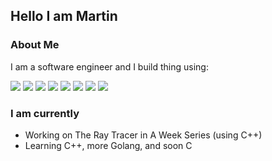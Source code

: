 ## Hello I am Martin

### About Me

I am a software engineer and I build thing using: 
<div>
<image src="https://img.shields.io/badge/typescript-3178C6.svg?&style=for-the-badge&logo=typescript&logoColor=white"/>
<image src="https://img.shields.io/badge/react-61DAFB.svg?&style=for-the-badge&logo=react&logoColor=white"/>
<image src="https://img.shields.io/badge/css3-1572B6.svg?&style=for-the-badge&logo=css3&logoColor=white"/>
<image src="https://img.shields.io/badge/node.js-339933.svg?&style=for-the-badge&logo=node.js&logoColor=white"/>
<image src="https://img.shields.io/badge/postgresql-4169E1.svg?&style=for-the-badge&logo=postgresql&logoColor=white"/>
<image src="https://img.shields.io/badge/git-F05032.svg?&style=for-the-badge&logo=git&logoColor=white"/>
<image src="https://img.shields.io/badge/go-%2300ADD8.svg?style=for-the-badge&logo=go&logoColor=white"/>
<image src="https://img.shields.io/badge/c%23-%23239120.svg?style=for-the-badge&logo=c-sharp&logoColor=white"/>
<div>
  

### I am currently

- Working on The Ray Tracer in A Week Series (using C++)
- Learning C++, more Golang, and soon C

